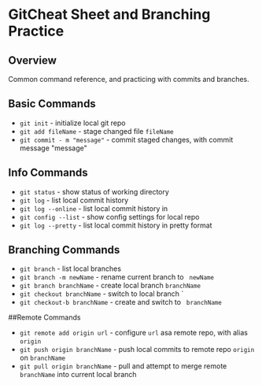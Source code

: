 # GitCheat Sheet and Branching Practice
## Overview
Common command reference, and practicing with commits and 
branches.

## Basic Commands
* `git init` - initialize local git repo
* `git add fileName` - stage changed file `fileName`
* `git commit - m "message"` - commit staged 
changes, with commit message "message"

## Info Commands
* `git status` - show status of working directory
* `git log` - list local commit history
* `git log --online` - list local commit history in
* `git config --list` - show config settings for local repo
* `git log --pretty` - list local commit history in
pretty format

## Branching Commands
* `git branch` - list local branches
* `git branch -m newName` - rename current branch to `
newName`
* `git branch branchName` - create local branch `branchName`
* `git checkout branchName` - switch to local branch `
* `git checkout-b branchName` - create and switch to `
branchName`

##Remote Commands
* `git remote add origin url` - configure `url` asa remote
repo, with alias `origin`
* `git push origin branchName` - push local commits to
remote repo `origin` on `branchName`
* `git pull origin branchName` - pull and attempt to merge
remote `branchName` into current local branch

